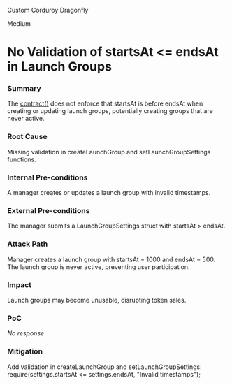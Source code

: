 Custom Corduroy Dragonfly

Medium

# No Validation of startsAt <= endsAt in Launch Groups

### Summary

The [contract()](https://github.com/sherlock-audit/2025-02-rova/blob/main/rova-contracts/src/Launch.sol#L698) does not enforce that startsAt is before endsAt when creating or updating launch groups, potentially creating groups that are never active.

### Root Cause

Missing validation in createLaunchGroup and setLaunchGroupSettings functions.

### Internal Pre-conditions

A manager creates or updates a launch group with invalid timestamps.

### External Pre-conditions

The manager submits a LaunchGroupSettings struct with startsAt > endsAt.

### Attack Path

Manager creates a launch group with startsAt = 1000 and endsAt = 500.
The launch group is never active, preventing user participation.

### Impact

Launch groups may become unusable, disrupting token sales.

### PoC

_No response_

### Mitigation

Add validation in createLaunchGroup and setLaunchGroupSettings:
require(settings.startsAt <= settings.endsAt, "Invalid timestamps");